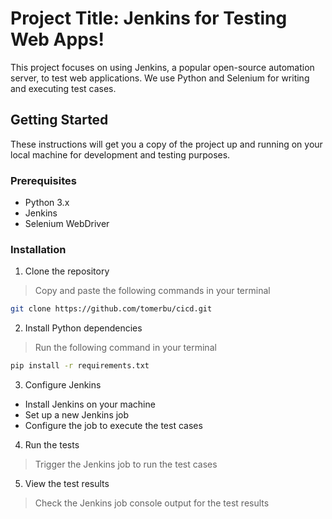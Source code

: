# Project Title: Jenkins for Testing Web Apps!

This project focuses on using Jenkins, a popular open-source automation server, to test web applications. We use Python and Selenium for writing and executing test cases.

## Getting Started

These instructions will get you a copy of the project up and running on your local machine for development and testing purposes.

### Prerequisites

- Python 3.x
- Jenkins
- Selenium WebDriver

### Installation

1. Clone the repository
  > Copy and paste the following commands in your terminal
  ```bash
  git clone https://github.com/tomerbu/cicd.git
  ```

2. Install Python dependencies
  > Run the following command in your terminal
  ```bash
  pip install -r requirements.txt
  ```

3. Configure Jenkins
  - Install Jenkins on your machine
  - Set up a new Jenkins job
  - Configure the job to execute the test cases

4. Run the tests
  > Trigger the Jenkins job to run the test cases

5. View the test results
  > Check the Jenkins job console output for the test results


  
